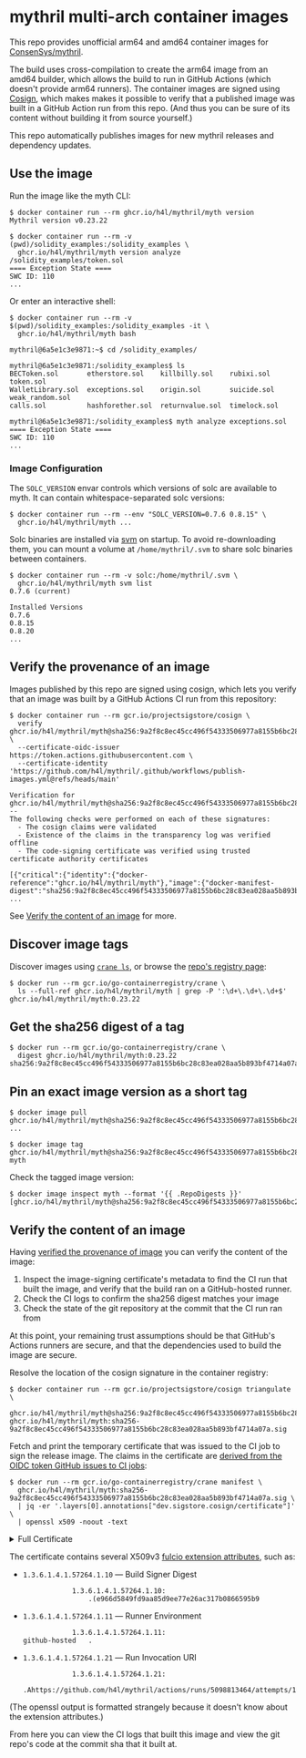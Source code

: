# mythril multi-arch container images

This repo provides unofficial arm64 and amd64 container images for
[ConsenSys/mythril](ConsenSys/mythril).

The build uses cross-compilation to create the arm64 image from an amd64
builder, which allows the build to run in GitHub Actions (which doesn't provide
arm64 runners). The container images are signed using
[Cosign](https://www.sigstore.dev/), which makes makes it possible to verify
that a published image was built in a GitHub Action run from this repo. (And
thus you can be sure of its content without building it from source yourself.)

This repo automatically publishes images for new mythril releases and dependency
updates.

## Use the image

Run the image like the myth CLI:

```console
$ docker container run --rm ghcr.io/h4l/mythril/myth version
Mythril version v0.23.22

$ docker container run --rm -v (pwd)/solidity_examples:/solidity_examples \
  ghcr.io/h4l/mythril/myth version analyze /solidity_examples/token.sol
==== Exception State ====
SWC ID: 110
...
```

Or enter an interactive shell:

```console
$ docker container run --rm -v $(pwd)/solidity_examples:/solidity_examples -it \
  ghcr.io/h4l/mythril/myth bash

mythril@6a5e1c3e9871:~$ cd /solidity_examples/

mythril@6a5e1c3e9871:/solidity_examples$ ls
BECToken.sol       etherstore.sol    killbilly.sol    rubixi.sol    token.sol
WalletLibrary.sol  exceptions.sol    origin.sol       suicide.sol   weak_random.sol
calls.sol          hashforether.sol  returnvalue.sol  timelock.sol

mythril@6a5e1c3e9871:/solidity_examples$ myth analyze exceptions.sol
==== Exception State ====
SWC ID: 110
...
```

### Image Configuration

The `SOLC_VERSION` envar controls which versions of solc are available to myth.
It can contain whitespace-separated solc versions:

```
$ docker container run --rm --env "SOLC_VERSION=0.7.6 0.8.15" \
  ghcr.io/h4l/mythril/myth ...
```

Solc binaries are installed via [svm](https://github.com/ethers-rs/svm-rs) on
startup. To avoid re-downloading them, you can mount a volume at
`/home/mythril/.svm` to share solc binaries between containers.

```console
$ docker container run --rm -v solc:/home/mythril/.svm \
  ghcr.io/h4l/mythril/myth svm list
0.7.6 (current)

Installed Versions
0.7.6
0.8.15
0.8.20
...
```

## Verify the provenance of an image

Images published by this repo are signed using cosign, which lets you verify
that an image was built by a GitHub Actions CI run from this repository:

```console
$ docker container run --rm gcr.io/projectsigstore/cosign \
  verify ghcr.io/h4l/mythril/myth@sha256:9a2f8c8ec45cc496f54333506977a8155b6bc28c83ea028aa5b893bf4714a07a \
  --certificate-oidc-issuer https://token.actions.githubusercontent.com \
  --certificate-identity 'https://github.com/h4l/mythril/.github/workflows/publish-images.yml@refs/heads/main'

Verification for ghcr.io/h4l/mythril/myth@sha256:9a2f8c8ec45cc496f54333506977a8155b6bc28c83ea028aa5b893bf4714a07a --
The following checks were performed on each of these signatures:
  - The cosign claims were validated
  - Existence of the claims in the transparency log was verified offline
  - The code-signing certificate was verified using trusted certificate authority certificates

[{"critical":{"identity":{"docker-reference":"ghcr.io/h4l/mythril/myth"},"image":{"docker-manifest-digest":"sha256:9a2f8c8ec45cc496f54333506977a8155b6bc28c83ea028aa5b893bf4714a07a"},"type": ...
```

See [Verify the content of an image](#verify-the-content-of-an-image) for more.

## Discover image tags

Discover images using
[`crane ls`](https://github.com/google/go-containerregistry/tree/main/cmd/crane),
or browse the
[repo's registry page](https://github.com/h4l/mythril/pkgs/container/mythril%2Fmyth):

```console
$ docker run --rm gcr.io/go-containerregistry/crane \
  ls --full-ref ghcr.io/h4l/mythril/myth | grep -P ':\d+\.\d+\.\d+$'
ghcr.io/h4l/mythril/myth:0.23.22
```

## Get the sha256 digest of a tag

```console
$ docker run --rm gcr.io/go-containerregistry/crane \
  digest ghcr.io/h4l/mythril/myth:0.23.22
sha256:9a2f8c8ec45cc496f54333506977a8155b6bc28c83ea028aa5b893bf4714a07a
```

## Pin an exact image version as a short tag

```console
$ docker image pull ghcr.io/h4l/mythril/myth@sha256:9a2f8c8ec45cc496f54333506977a8155b6bc28c83ea028aa5b893bf4714a07a
...

$ docker image tag ghcr.io/h4l/mythril/myth@sha256:9a2f8c8ec45cc496f54333506977a8155b6bc28c83ea028aa5b893bf4714a07a myth
```

Check the tagged image version:

```console
$ docker image inspect myth --format '{{ .RepoDigests }}'
[ghcr.io/h4l/mythril/myth@sha256:9a2f8c8ec45cc496f54333506977a8155b6bc28c83ea028aa5b893bf4714a07a]
```

## Verify the content of an image

Having [verified the provenance of image](#verify-the-provenance-of-an-image)
you can verify the content of the image:

1. Inspect the image-signing certificate's metadata to find the CI run that
   built the image, and verify that the build ran on a GitHub-hosted runner.
2. Check the CI logs to confirm the sha256 digest matches your image
3. Check the state of the git repository at the commit that the CI run ran from

At this point, your remaining trust assumptions should be that GitHub's Actions
runners are secure, and that the dependencies used to build the image are
secure.

Resolve the location of the cosign signature in the container registry:

```console
$ docker container run --rm gcr.io/projectsigstore/cosign triangulate \
  ghcr.io/h4l/mythril/myth@sha256:9a2f8c8ec45cc496f54333506977a8155b6bc28c83ea028aa5b893bf4714a07a
ghcr.io/h4l/mythril/myth:sha256-9a2f8c8ec45cc496f54333506977a8155b6bc28c83ea028aa5b893bf4714a07a.sig
```

Fetch and print the temporary certificate that was issued to the CI job to sign
the release image. The claims in the certificate are
[derived from the OIDC token GitHub issues to CI jobs](https://docs.sigstore.dev/cosign/openid_signing/):

```console
$ docker run --rm gcr.io/go-containerregistry/crane manifest \
  ghcr.io/h4l/mythril/myth:sha256-9a2f8c8ec45cc496f54333506977a8155b6bc28c83ea028aa5b893bf4714a07a.sig \
  | jq -er '.layers[0].annotations["dev.sigstore.cosign/certificate"]' \
  | openssl x509 -noout -text
```

<details>
  <summary>
    Full Certificate
  </summary>

    Certificate:
        Data:
            Version: 3 (0x2)
            Serial Number:
                2b:24:68:9f:2e:fe:ab:aa:b0:a0:b4:87:a4:54:61:d7:f2:95:36:57
        Signature Algorithm: ecdsa-with-SHA384
            Issuer: O=sigstore.dev, CN=sigstore-intermediate
            Validity
                Not Before: May 27 13:14:52 2023 GMT
                Not After : May 27 13:24:52 2023 GMT
            Subject:
            Subject Public Key Info:
                Public Key Algorithm: id-ecPublicKey
                    Public-Key: (256 bit)
                    pub:
                        04:11:92:4a:8b:a6:39:9a:74:bf:24:25:73:67:6a:
                        a1:9f:92:66:f4:27:85:c7:ca:e1:cd:60:51:b3:e4:
                        be:8e:d1:c0:3e:01:ea:d1:48:8d:2b:45:97:57:97:
                        8f:0f:3c:0c:91:84:44:84:98:b2:3c:f3:4e:e7:3d:
                        a0:f6:f9:dd:29
                    ASN1 OID: prime256v1
                    NIST CURVE: P-256
            X509v3 extensions:
                X509v3 Key Usage: critical
                    Digital Signature
                X509v3 Extended Key Usage:
                    Code Signing
                X509v3 Subject Key Identifier:
                    C7:11:44:2B:4B:EB:62:89:76:D6:4F:25:6B:CA:11:87:5F:4A:13:B5
                X509v3 Authority Key Identifier:
                    keyid:DF:D3:E9:CF:56:24:11:96:F9:A8:D8:E9:28:55:A2:C6:2E:18:64:3F

                X509v3 Subject Alternative Name: critical
                    URI:https://github.com/h4l/mythril/.github/workflows/publish-images.yml@refs/heads/main
                1.3.6.1.4.1.57264.1.1:
                    https://token.actions.githubusercontent.com
                1.3.6.1.4.1.57264.1.2:
                    push
                1.3.6.1.4.1.57264.1.3:
                    e966d5849fd9aa85d9ee77e26ac317b0866595b9
                1.3.6.1.4.1.57264.1.4:
                    Publish Mythril Container Images for linux/amd64 and linux/arm64
                1.3.6.1.4.1.57264.1.5:
                    h4l/mythril
                1.3.6.1.4.1.57264.1.6:
                    refs/heads/main
                1.3.6.1.4.1.57264.1.8:
                    .+https://token.actions.githubusercontent.com
                1.3.6.1.4.1.57264.1.9:
                    .Shttps://github.com/h4l/mythril/.github/workflows/publish-images.yml@refs/heads/main
                1.3.6.1.4.1.57264.1.10:
                    .(e966d5849fd9aa85d9ee77e26ac317b0866595b9
                1.3.6.1.4.1.57264.1.11:
    github-hosted   .
                1.3.6.1.4.1.57264.1.12:
                    ..https://github.com/h4l/mythril
                1.3.6.1.4.1.57264.1.13:
                    .(e966d5849fd9aa85d9ee77e26ac317b0866595b9
                1.3.6.1.4.1.57264.1.14:
                    ..refs/heads/main
                1.3.6.1.4.1.57264.1.15:
                    ..638850745
                1.3.6.1.4.1.57264.1.16:
                    ..https://github.com/h4l
                1.3.6.1.4.1.57264.1.17:
                    ..146503
                1.3.6.1.4.1.57264.1.18:
                    .Shttps://github.com/h4l/mythril/.github/workflows/publish-images.yml@refs/heads/main
                1.3.6.1.4.1.57264.1.19:
                    .(e966d5849fd9aa85d9ee77e26ac317b0866595b9
                1.3.6.1.4.1.57264.1.20:
                    ..push
                1.3.6.1.4.1.57264.1.21:
                    .Ahttps://github.com/h4l/mythril/actions/runs/5098813464/attempts/1
                1.3.6.1.4.1.11129.2.4.2:
                    .{.y.w..=0j...2c....g7..J^..<....r./)......]X.......H0F.!..<.......7c..`.......=G.!...U'.{.!..b..*.%z....*..:]..I....$...bD3.
        Signature Algorithm: ecdsa-with-SHA384
            30:65:02:30:23:a6:1e:41:b7:84:51:7f:25:bc:ce:30:38:75:
            53:f0:6f:f0:d3:dc:f3:04:97:47:bd:e6:eb:80:e9:96:b9:1c:
            1a:65:cd:6f:cc:49:5a:1b:97:b6:10:01:3e:a1:86:ee:02:31:
            00:e2:86:96:09:61:81:a4:e8:96:ae:bf:ce:aa:2d:d6:b0:da:
            86:20:47:8f:17:7a:6a:5c:50:d9:06:d5:3f:07:cc:d0:67:63:
            e2:18:79:31:51:0c:b6:2f:0e:f3:dd:6b:bb

</details>

The certificate contains several X509v3
[fulcio extension attributes](https://github.com/sigstore/fulcio/blob/main/docs/oid-info.md),
such as:

- `1.3.6.1.4.1.57264.1.10` — Build Signer Digest

  ```
              1.3.6.1.4.1.57264.1.10:
                  .(e966d5849fd9aa85d9ee77e26ac317b0866595b9
  ```

- `1.3.6.1.4.1.57264.1.11` — Runner Environment
  ```
              1.3.6.1.4.1.57264.1.11:
  github-hosted   .
  ```
- `1.3.6.1.4.1.57264.1.21` — Run Invocation URI
  ```
              1.3.6.1.4.1.57264.1.21:
                  .Ahttps://github.com/h4l/mythril/actions/runs/5098813464/attempts/1
  ```

(The openssl output is formatted strangely because it doesn't know about the
extension attributes.)

From here you can view the CI logs that built this image and view the git repo's
code at the commit sha that it built at.
